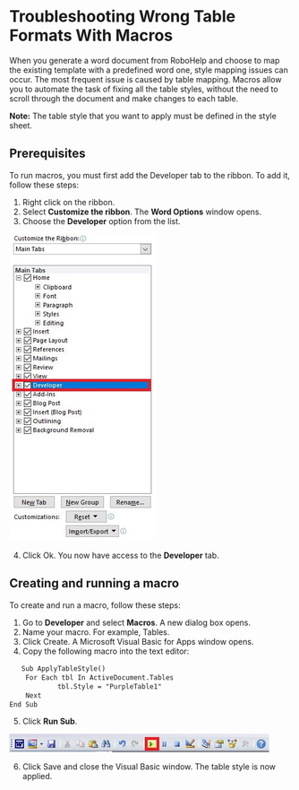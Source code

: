 # Troubleshooting Wrong Table Formats With Macros
When you generate a word document from RoboHelp and choose to map the existing template with a predefined word one, style mapping issues can occur. The most frequent issue is caused by table mapping. Macros allow you to automate the task of fixing all the table styles, without the need to scroll through the document and make changes to each table.

**Note:** The table style that you want to apply must be defined in the style sheet.

## Prerequisites
To run macros, you must first add the Developer tab to the ribbon. To add it, follow these steps:

1. Right click on the ribbon.
2. Select **Customize the ribbon**. The **Word Options** window opens.
3. Choose the **Developer** option from the list.

![developer](https://github.com/marchaugust/files/blob/master/developer.JPG)

4. Click Ok. You now have access to the **Developer** tab.

## Creating and running a macro
To create and run a macro, follow these steps:

1. Go to **Developer** and select **Macros**. A new dialog box opens.
2. Name your macro. For example, Tables.
3. Click Create. A Microsoft Visual Basic for Apps window opens.
4. Copy the following macro into the text editor:

```
   Sub ApplyTableStyle()
    For Each tbl In ActiveDocument.Tables
            tbl.Style = "PurpleTable1"
    Next
End Sub 
```
5. Click **Run Sub**.

![run_sub](https://github.com/marchaugust/files/blob/master/run_sub.JPG)

6. Click Save and close the Visual Basic window. The table style is now applied. 

